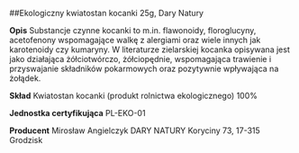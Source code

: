 ##Ekologiczny kwiatostan kocanki 25g, Dary Natury

**Opis** Substancje czynne kocanki to m.in. flawonoidy, floroglucyny, acetofenony wspomagające walkę z alergiami oraz wiele innych jak karotenoidy czy kumaryny. W literaturze zielarskiej kocanka opisywana jest jako działająca żółciotwórczo, żółciopędnie, wspomagająca trawienie i przyswajanie składników pokarmowych oraz pozytywnie wpływająca na żołądek. 

**Skład** Kwiatostan kocanki (produkt rolnictwa ekologicznego) 100%

**Jednostka certyfikująca** PL-EKO-01

**Producent** Mirosław Angielczyk DARY NATURY
Koryciny 73, 17-315 Grodzisk

